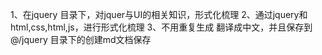1、在jquery
目录下，对jquer与UI的相关知识，形式化梳理
2、通过jquery和html,css,html,js，进行形式化梳理
3、不用重复生成
翻译成中文，并且保存到@/jquery 目录下的创建md文档保存